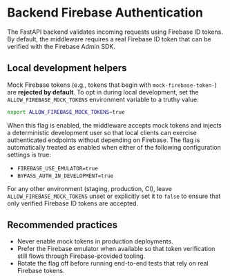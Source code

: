 # Backend Firebase Authentication

The FastAPI backend validates incoming requests using Firebase ID tokens. By default, the middleware requires a real Firebase
ID token that can be verified with the Firebase Admin SDK.

## Local development helpers

Mock Firebase tokens (e.g., tokens that begin with `mock-firebase-token-`) are **rejected by default**. To opt in during local
development, set the `ALLOW_FIREBASE_MOCK_TOKENS` environment variable to a truthy value:

```bash
export ALLOW_FIREBASE_MOCK_TOKENS=true
```

When this flag is enabled, the middleware accepts mock tokens and injects a deterministic development user so that local
clients can exercise authenticated endpoints without depending on Firebase. The flag is automatically treated as enabled
when either of the following configuration settings is true:

- `FIREBASE_USE_EMULATOR=true`
- `BYPASS_AUTH_IN_DEVELOPMENT=true`

For any other environment (staging, production, CI), leave `ALLOW_FIREBASE_MOCK_TOKENS` unset or explicitly set it to `false`
to ensure that only verified Firebase ID tokens are accepted.

## Recommended practices

- Never enable mock tokens in production deployments.
- Prefer the Firebase emulator when available so that token verification still flows through Firebase-provided tooling.
- Rotate the flag off before running end-to-end tests that rely on real Firebase tokens.

